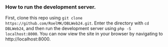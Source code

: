 ### How to run the development server.

First, clone this repo using ```git clone https://github.com/RoelMK/DBLWeb24.git```. Enter the directory with ```cd DBLWeb24```, and then run the development server using ```php -S localhost:8000```. You can now view the site in your browser by navigating to http://localhost:8000.
